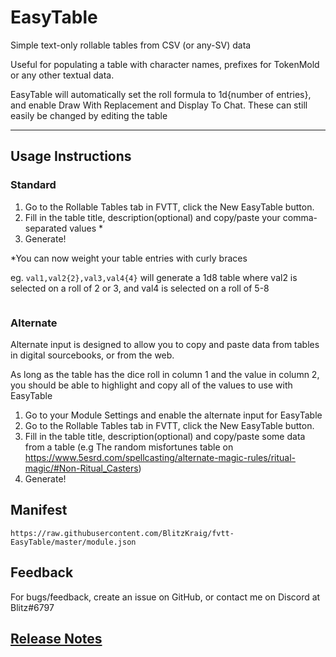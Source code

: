 # EasyTable

Simple text-only rollable tables from CSV (or any-SV) data

Useful for populating a table with character names, prefixes for TokenMold or any other textual data.

EasyTable will automatically set the roll formula to 1d{number of entries}, and enable Draw With Replacement and Display To Chat. These can still easily be changed by editing the table

---

## Usage Instructions

### Standard

1. Go to the Rollable Tables tab in FVTT, click the New EasyTable button.
2. Fill in the table title, description(optional) and copy/paste your comma-separated values *
3. Generate!

*You can now weight your table entries with curly braces

eg. `val1,val2{2},val3,val4{4}` will generate a 1d8 table where val2 is selected on a roll of 2 or 3, and val4 is selected on a roll of 5-8

<img title="" src="./docs/easytabledemo.gif" alt="" data-align="inline">

### Alternate

Alternate input is designed to allow you to copy and paste data from tables in digital sourcebooks, or from the web.

As long as the table has the dice roll in column 1 and the value in column 2, you should be able to highlight and copy all of the values to use with EasyTable

1. Go to your Module Settings and enable the alternate input for EasyTable
2. Go to the Rollable Tables tab in FVTT, click the New EasyTable button.
3. Fill in the table title, description(optional) and copy/paste some data from a table (e.g The random misfortunes table on https://www.5esrd.com/spellcasting/alternate-magic-rules/ritual-magic/#Non-Ritual_Casters)
3. Generate!

## Manifest

`https://raw.githubusercontent.com/BlitzKraig/fvtt-EasyTable/master/module.json`

## Feedback

For bugs/feedback, create an issue on GitHub, or contact me on Discord at Blitz#6797

## [Release Notes](./CHANGELOG.md)
